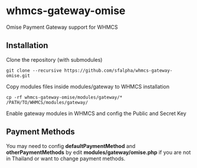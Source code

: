 # whmcs-gateway-omise
Omise Payment Gateway support for WHMCS

## Installation
Clone the repository (with submodules)

`git clone --recursive https://github.com/sfalpha/whmcs-gateway-omise.git`

Copy modules files inside modules/gateway to WHMCS installation

`cp -rf whmcs-gateway-omise/modules/gateway/* /PATH/TO/WHMCS/modules/gateway/`

Enable gateway modules in WHMCS and config the Public and Secret Key

## Payment Methods
You may need to config **defaultPaymentMethod** and **otherPaymentMethods**
by edit **modules/gateway/omise.php** if you are not in Thailand or want to
change payment methods.
